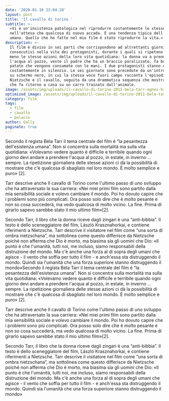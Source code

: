 ```yaml
---
date: '2020-01-10 23:04:28'
layout: post
title: 'Il cavallo di torino '
subtitle: >-
  «Vi è un'insistenza patologica nel riprodurre costantemente le stesse azioni
  nell'attesa che qualcosa di nuovo accada. È una tendenza tipica dell'essere
  umano. Quello che ho fatto nel mio film è stato riprodurre la vita.»
description: >-
  Il film è diviso in sei parti che corrispondono ad altrettanti giorni
  consecutivi nella vita dei protagonisti, durante i quali si ripetono più o
  meno le stesse azioni della loro vita quotidiana: la donna va a prendere
  l'acqua al pozzo, veste il padre che ha un braccio paralizzato, fa bollire le
  patate che vengono consumate con le mani. I due protagonisti stanno quasi
  costantemente in silenzio. Le sei giornate sono precedute da un'introduzione,
  su schermo nero, in cui la stessa voce fuori campo racconta l'episodio di
  Nietzsche e il cavallo, seguita da una drammatica sequenza che mostra l'uomo
  che fa ritorno a casa su un carro trainato dall'animale.
image: /assets/img/uploads/il-cavallo-di-torino-2011-bela-tarr-agnes-hranitzky-08.jpg
optimized_image: /assets/img/uploads/il-cavallo-di-torino-2011-bela-tarr-agnes-hranitzky-08.jpg
category: film
tags:
  - film
  - cavallo
  - polacco
author: Gally
paginate: true
---
```

Secondo il regista Béla Tarr il tema centrale del film è “la pesantezza dell'esistenza umana”. Non si concentra sulla mortalità ma sulla vita quotidiana: «Volevamo vedere quanto è difficile e terribile quando ogni giorno devi andare a prendere l'acqua al pozzo, in estate, in inverno … sempre. La ripetizione giornaliera delle stesse azioni ci dà la possibilità di mostrare che c'è qualcosa di sbagliato nel loro mondo. È molto semplice e puro» [2].

Tarr descrive anche Il cavallo di Torino come l'ultimo passo di uno sviluppo che ha attraversato la sua carriera: «Nei miei primi film sono partito dalla mia sensibilità sociale e volevo cambiare il mondo. Poi ho dovuto capire che i problemi sono più complicati. Ora posso solo dire che è molto pesante e non so cosa succederà, ma vedo qualcosa di molto vicino. La fine. Prima di girarlo sapevo sarebbe stato il mio ultimo film»[2].

Secondo Tarr, il libro che la donna riceve dagli zingari è una “anti-bibbia”. Il testo è dello sceneggiatore del film, László Krasznahorkai, e contiene riferimenti a Nietzsche. Tarr descrive il visitatore nel film come “una sorta di ombra nietzschana”, ma sottolinea come questo differisce da Nietzsche poiché non afferma che Dio è morto, ma biasima sia gli uomini che Dio: «Il punto è che l'umanità, tutti noi, me incluso, siamo responsabili della distruzione del mondo. Ma c'è anche una forza al di sopra degli umani che agisce - il vento che soffia per tutto il film - e anch'essa sta distruggendo il mondo. Quindi sia l'umanità che una forza superiore stanno distruggendo il mondo»Secondo il regista Béla Tarr il tema centrale del film è “la pesantezza dell'esistenza umana”. Non si concentra sulla mortalità ma sulla vita quotidiana: «Volevamo vedere quanto è difficile e terribile quando ogni giorno devi andare a prendere l'acqua al pozzo, in estate, in inverno … sempre. La ripetizione giornaliera delle stesse azioni ci dà la possibilità di mostrare che c'è qualcosa di sbagliato nel loro mondo. È molto semplice e puro» [2].

Tarr descrive anche Il cavallo di Torino come l'ultimo passo di uno sviluppo che ha attraversato la sua carriera: «Nei miei primi film sono partito dalla mia sensibilità sociale e volevo cambiare il mondo. Poi ho dovuto capire che i problemi sono più complicati. Ora posso solo dire che è molto pesante e non so cosa succederà, ma vedo qualcosa di molto vicino. La fine. Prima di girarlo sapevo sarebbe stato il mio ultimo film»[2].

Secondo Tarr, il libro che la donna riceve dagli zingari è una “anti-bibbia”. Il testo è dello sceneggiatore del film, László Krasznahorkai, e contiene riferimenti a Nietzsche. Tarr descrive il visitatore nel film come “una sorta di ombra nietzschana”, ma sottolinea come questo differisce da Nietzsche poiché non afferma che Dio è morto, ma biasima sia gli uomini che Dio: «Il punto è che l'umanità, tutti noi, me incluso, siamo responsabili della distruzione del mondo. Ma c'è anche una forza al di sopra degli umani che agisce - il vento che soffia per tutto il film - e anch'essa sta distruggendo il mondo. Quindi sia l'umanità che una forza superiore stanno distruggendo il mondo»
